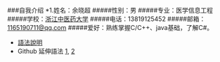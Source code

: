 ###自我介绍
*1.姓名：余晓超
#####性别：男
#####专业：医学信息工程
#####学校：[浙江中医药大学](www.zcmu.edu.cn/)
#####电话：13819125452
#####邮箱：1165190711@qq.com
#####爱好：熟练掌握C/C++、java基础，了解C#。
* [語法說明](http://markdown.tw/)
* Github 延伸語法 
	[1](https://help.github.com/articles/github-flavored-markdown/),
	[2](https://guides.github.com/features/mastering-markdown/)
